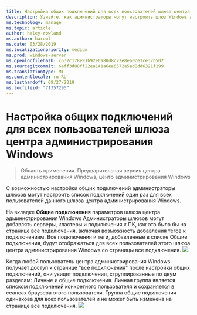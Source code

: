 ```yaml
---
title: Настройка общих подключений для всех пользователей шлюза центра администрирования Windows
description: Узнайте, как администраторы могут настроить шлюз Windows Admin Center (Project Хонолулу) один раз, чтобы позволить всем пользователям совместно использовать один список подключений.
ms.technology: manage
ms.topic: article
author: haley-rowland
ms.author: harowl
ms.date: 03/28/2019
ms.localizationpriority: medium
ms.prod: windows-server
ms.openlocfilehash: c632c178e91b92e0a80d8c72e8ea0ce3ce37b502
ms.sourcegitcommit: 6aff3d88ff22ea141a6ea6572a5ad8dd6321f199
ms.translationtype: MT
ms.contentlocale: ru-RU
ms.lasthandoff: 09/27/2019
ms.locfileid: "71357295"
---
```

# <a name="configure-shared-connections-for-all-users-of-the-windows-admin-center-gateway"></a>Настройка общих подключений для всех пользователей шлюза центра администрирования Windows

> Область применения. Предварительная версия центра администрирования Windows, центр администрирования Windows

С возможностью настройки общих подключений администраторы шлюзов могут настроить список подключений один раз для всех пользователей данного шлюза центра администрирования Windows. 

На вкладке **Общие подключения** параметров шлюза центра администрирования Windows Администраторы шлюзов могут добавлять серверы, кластеры и подключения к ПК, как это было бы на странице все подключения, включая возможность добавления тегов к подключениям. Все подключения и теги, добавленные в списке Общие подключения, будут отображаться для всех пользователей этого шлюза центра администрирования Windows со страницы все подключения.
    ![](../media/shared-cnxns-1.png)

Когда любой пользователь центра администрирования Windows получает доступ к странице "все подключения" после настройки общих подключений, они увидят подключения, сгруппированные по двум разделам: Личные и общие подключения. Личная группа является списком подключений конкретного пользователя и сохраняется в сеансах браузера этого пользователя. Группа общие подключения одинакова для всех пользователей и не может быть изменена на странице все подключения.
![](../media/shared-cnxns-2.png)